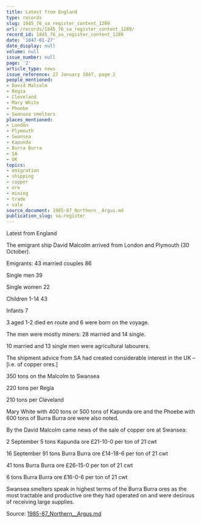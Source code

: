 ```yaml
---
title: Latest from England
type: records
slug: 1845_76_sa_register_content_1289
url: /records/1845_76_sa_register_content_1289/
record_id: 1845_76_sa_register_content_1289
date: '1847-01-27'
date_display: null
volume: null
issue_number: null
page: '2'
article_type: news
issue_reference: 27 January 1847, page 2
people_mentioned:
- David Malcolm
- Regia
- Cleveland
- Mary White
- Phoebe
- Swansea smelters
places_mentioned:
- London
- Plymouth
- Swansea
- Kapunda
- Burra Burra
- SA
- UK
topics:
- emigration
- shipping
- copper
- ore
- mining
- trade
- sale
source_document: 1985-87_Northern__Argus.md
publication_slug: sa-register
---
```


Latest from England

The emigrant ship David Malcolm arrived from London and Plymouth (30 October).

Emigrants:	43 married couples	86

Single men	39

Single women	22

Children 1-14	43

Infants	7

3 aged 1-2 died en route and 6 were born on the voyage.

The men were mostly miners: 28 married and 14 single.

10 married and 13 single men were agricultural labourers.

The shipment advice from SA had created considerable interest in the UK – [i.e. of copper ores.]

350 tons on the Malcolm to Swansea

220 tons per Regia

210 tons per Cleveland

Mary White with 400 tons or 500 tons of Kapunda ore and the Phoebe with 600 tons of Burra Burra ore were also noted.

By the David Malcolm came news of the sale of copper ore at Swansea:

2 September	5 tons Kapunda ore £21-10-0 per ton of 21 cwt

16 September	91 tons Burra Burra ore £14-18-6 per ton of 21 cwt

41 tons Burra Burra ore £26-15-0 per ton of 21 cwt

6 tons Burra Burra ore £16-0-6 per ton of 21 cwt

Swansea smelters speak in highest terms of the Burra Burra ores as the most tractable and productive ore they had operated on and were desirous of receiving large supplies.

Source: [1985-87_Northern__Argus.md](/downloads/markdown/1985-87_Northern__Argus.md)

